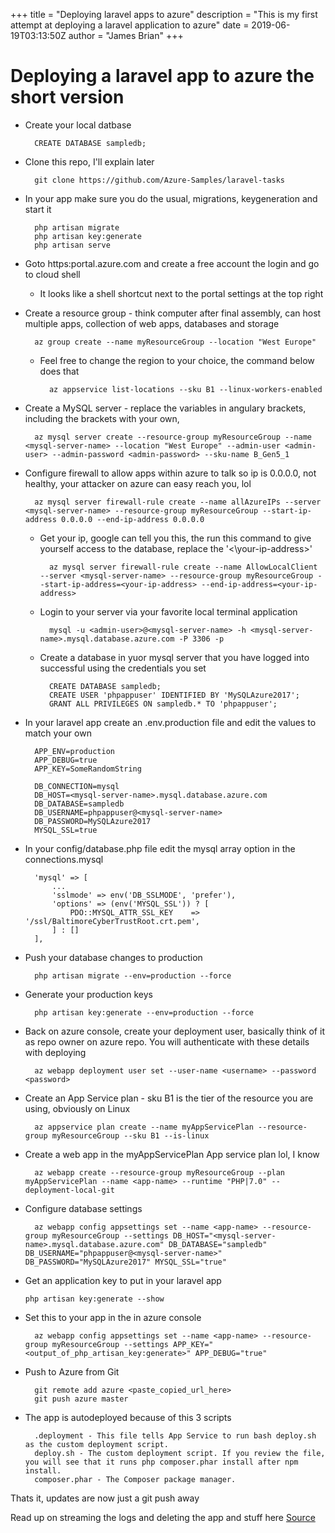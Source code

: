 +++
title = "Deploying laravel apps to azure"
description = "This is my first attempt at deploying a laravel application to azure"
date = 2019-06-19T03:13:50Z
author = "James Brian"
+++

# Deploying a laravel app to azure the short version

+ Create your local datbase

		CREATE DATABASE sampledb;


+ Clone this repo, I'll explain later

		git clone https://github.com/Azure-Samples/laravel-tasks

+ In your app make sure you do the usual, migrations, keygeneration and start it
	
		php artisan migrate
		php artisan key:generate
		php artisan serve

+ Goto https:portal.azure.com and create a free account the login and go to cloud shell
	+ It looks like a shell shortcut next to the portal settings at the top right 

+ Create a resource group - think computer after final assembly, can host multiple apps, collection of web apps, databases and storage

		az group create --name myResourceGroup --location "West Europe"
	+ Feel free to change the region to your choice, the command below does that

			az appservice list-locations --sku B1 --linux-workers-enabled

+ Create a MySQL server - replace the variables in angulary brackets, including the brackets with your own, 
	
		az mysql server create --resource-group myResourceGroup --name <mysql-server-name> --location "West Europe" --admin-user <admin-user> --admin-password <admin-password> --sku-name B_Gen5_1

+ Configure firewall to allow apps within azure to talk so ip is 0.0.0.0, not healthy, your attacker on azure can easy reach you, lol

		az mysql server firewall-rule create --name allAzureIPs --server <mysql-server-name> --resource-group myResourceGroup --start-ip-address 0.0.0.0 --end-ip-address 0.0.0.0
	
	+ Get your ip, google can tell you this, the run this command to give yourself access to the database, replace the '<\your-ip-address\>'

			az mysql server firewall-rule create --name AllowLocalClient --server <mysql-server-name> --resource-group myResourceGroup --start-ip-address=<your-ip-address> --end-ip-address=<your-ip-address>

	+ Login to your server via your favorite local terminal application

			mysql -u <admin-user>@<mysql-server-name> -h <mysql-server-name>.mysql.database.azure.com -P 3306 -p
	
	+ Create a database in yuor mysql server that you have logged into successful using the credentials you set

			CREATE DATABASE sampledb;
			CREATE USER 'phpappuser' IDENTIFIED BY 'MySQLAzure2017'; 
			GRANT ALL PRIVILEGES ON sampledb.* TO 'phpappuser';

+ In your laravel app create an .env.production file and edit the values to match your own

		APP_ENV=production
		APP_DEBUG=true
		APP_KEY=SomeRandomString

		DB_CONNECTION=mysql
		DB_HOST=<mysql-server-name>.mysql.database.azure.com
		DB_DATABASE=sampledb
		DB_USERNAME=phpappuser@<mysql-server-name>
		DB_PASSWORD=MySQLAzure2017
		MYSQL_SSL=true

+ In your config/database.php file edit the mysql array option in the connections.mysql

		'mysql' => [
		    ...
		    'sslmode' => env('DB_SSLMODE', 'prefer'),
		    'options' => (env('MYSQL_SSL')) ? [
		        PDO::MYSQL_ATTR_SSL_KEY    => '/ssl/BaltimoreCyberTrustRoot.crt.pem',
		    ] : []
		],

+ Push your database changes to production
	
		php artisan migrate --env=production --force

+ Generate your production keys
	
		php artisan key:generate --env=production --force

+ Back on azure console, create your deployment user, basically think of it as repo owner on azure repo. You will authenticate with these details with deploying 

		az webapp deployment user set --user-name <username> --password <password>

+ Create an App Service plan - sku B1 is the tier of the resource you are using, obviously on Linux

		az appservice plan create --name myAppServicePlan --resource-group myResourceGroup --sku B1 --is-linux

+ Create a web app in the myAppServicePlan App service plan lol, I know

		az webapp create --resource-group myResourceGroup --plan myAppServicePlan --name <app-name> --runtime "PHP|7.0" --deployment-local-git
		
+ Configure database settings

		az webapp config appsettings set --name <app-name> --resource-group myResourceGroup --settings DB_HOST="<mysql-server-name>.mysql.database.azure.com" DB_DATABASE="sampledb" DB_USERNAME="phpappuser@<mysql-server-name>" DB_PASSWORD="MySQLAzure2017" MYSQL_SSL="true"

+	Get an application key to put in your laravel app

		php artisan key:generate --show 

+ Set this to your app in the in azure console 

		az webapp config appsettings set --name <app-name> --resource-group myResourceGroup --settings APP_KEY="<output_of_php_artisan_key:generate>" APP_DEBUG="true"

+ Push to Azure from Git 

		git remote add azure <paste_copied_url_here>
		git push azure master

+ The app is autodeployed because of this 3 scripts

		.deployment - This file tells App Service to run bash deploy.sh as the custom deployment script.
		deploy.sh - The custom deployment script. If you review the file, you will see that it runs php composer.phar install after npm install.
		composer.phar - The Composer package manager. 


Thats it, updates are now just a git push away

Read up on streaming the logs and deleting the app and stuff here 
[Source](https://docs.microsoft.com/en-us/azure/app-service/containers/tutorial-php-mysql-app)




	

